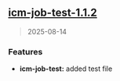 
<a name="icm-job-test-1.1.2"></a>
## [icm-job-test-1.1.2](https://github.com/intershop/helm-charts/compare/icm-job-test-1.1.1...icm-job-test-1.1.2)

> 2025-08-14

### Features

* **icm-job-test:** added test file

